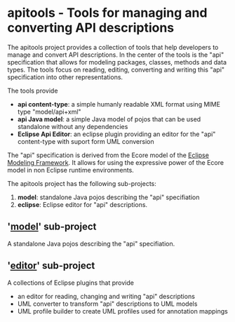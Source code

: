 # apitools - Tools for managing and converting API descriptions

The apitools project provides a collection of tools that help developers to manage and convert API descriptions.
In the center of the tools is the "api" specification that allows for modeling packages, classes, methods and data types.
The tools focus on reading, editing, converting and writing this "api" specification into other representations.

The tools provide

- **api content-type**: a simple humanly readable XML format using MIME type "model/api+xml"
- **api Java model**: a simple Java model of pojos that can be used standalone without any dependencies
- **Eclipse Api Editor**: an eclipse plugin providing an editor for the "api" content-type with suport form UML conversion

The "api" specification is derived from the Ecore model of the [Eclipse Modeling Framework](http://www.eclipse.org/modeling/emf/). It allows for using the expressive power of the Ecore model in non Eclipse runtime environments.

The apitools project has the following sub-projects:

1. **model**: standalone Java pojos describing the "api" specifiation
2. **eclipse**: Eclipse editor for "api" descriptions.

## '[model](model)' sub-project

A standalone Java pojos describing the "api" specifiation.

## '[editor](editor)' sub-project

A collections of Eclipse plugins that provide 

- an editor for reading, changing and writing "api" descriptions
- UML converter to transform "api" descriptions to UML models
- UML profile builder to create UML profiles used for annotation mappings


